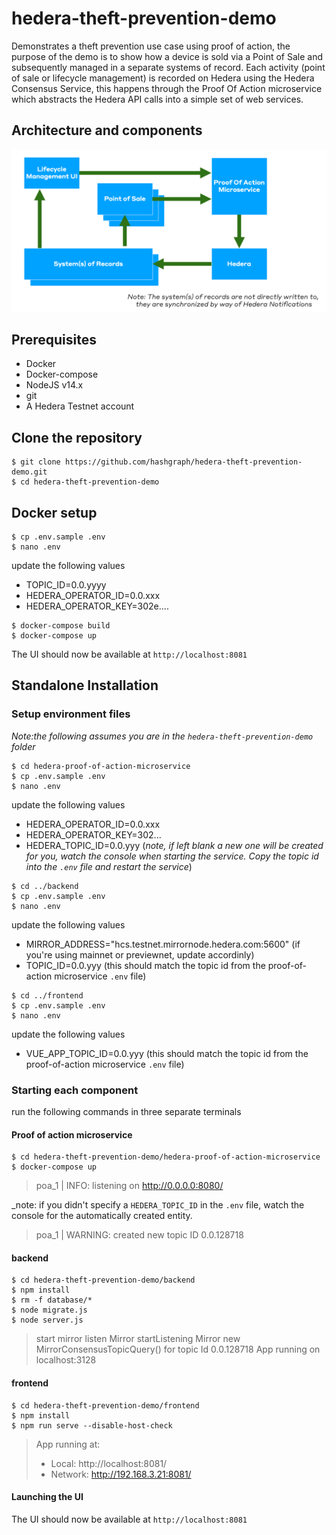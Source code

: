 # hedera-theft-prevention-demo

Demonstrates a theft prevention use case using proof of action, the purpose of the demo is to show how a device is sold via a Point of Sale and subsequently managed in a separate systems of record.
Each activity (point of sale or lifecycle management) is recorded on Hedera using the Hedera Consensus Service, this happens through the Proof Of Action microservice which abstracts the Hedera API calls into a simple set of web services.

## Architecture and components

![Register](documentationAssets/overview.png)

## Prerequisites

* Docker
* Docker-compose
* NodeJS v14.x
* git
* A Hedera Testnet account 

## Clone the repository

```shell script
$ git clone https://github.com/hashgraph/hedera-theft-prevention-demo.git
$ cd hedera-theft-prevention-demo
```

## Docker setup

```shell script
$ cp .env.sample .env
$ nano .env
```

update the following values
* TOPIC_ID=0.0.yyyy
* HEDERA_OPERATOR_ID=0.0.xxx
* HEDERA_OPERATOR_KEY=302e....

```shell script
$ docker-compose build
$ docker-compose up
```

The UI should now be available at `http://localhost:8081`

## Standalone Installation

### Setup environment files

_Note:the following assumes you are in the `hedera-theft-prevention-demo` folder_

```shell script
$ cd hedera-proof-of-action-microservice
$ cp .env.sample .env
$ nano .env
```

update the following values

* HEDERA_OPERATOR_ID=0.0.xxx
* HEDERA_OPERATOR_KEY=302...
* HEDERA_TOPIC_ID=0.0.yyy (_note, if left blank a new one will be created for you, watch the console when starting the service. Copy the topic id into the `.env` file and restart the service_)

```shell script
$ cd ../backend
$ cp .env.sample .env
$ nano .env
```

update the following values

* MIRROR_ADDRESS="hcs.testnet.mirrornode.hedera.com:5600" (if you're using mainnet or previewnet, update accordinly)
* TOPIC_ID=0.0.yyy (this should match the topic id from the proof-of-action microservice `.env` file)

```shell script
$ cd ../frontend
$ cp .env.sample .env
$ nano .env
```

update the following values

* VUE_APP_TOPIC_ID=0.0.yyy (this should match the topic id from the proof-of-action microservice `.env` file)

### Starting each component

run the following commands in three separate terminals 

#### Proof of action microservice

```shell script
$ cd hedera-theft-prevention-demo/hedera-proof-of-action-microservice
$ docker-compose up
```

> poa_1  | INFO: listening on http://0.0.0.0:8080/

_note: if you didn't specify a `HEDERA_TOPIC_ID` in the `.env` file, watch the console for the automatically created entity.

> poa_1  | WARNING: created new topic ID 0.0.128718

#### backend

```shell script
$ cd hedera-theft-prevention-demo/backend
$ npm install
$ rm -f database/*
$ node migrate.js
$ node server.js
```

> start mirror listen
> Mirror startListening
> Mirror new MirrorConsensusTopicQuery() for topic Id 0.0.128718
> App running on localhost:3128

#### frontend

```shell script
$ cd hedera-theft-prevention-demo/frontend
$ npm install
$ npm run serve --disable-host-check
```

>   App running at:
>   - Local:   http://localhost:8081/
>   - Network: http://192.168.3.21:8081/

#### Launching the UI

The UI should now be available at `http://localhost:8081`
